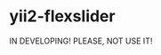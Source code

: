 yii2-flexslider
================================================================================

IN DEVELOPING! PLEASE, NOT USE IT!
